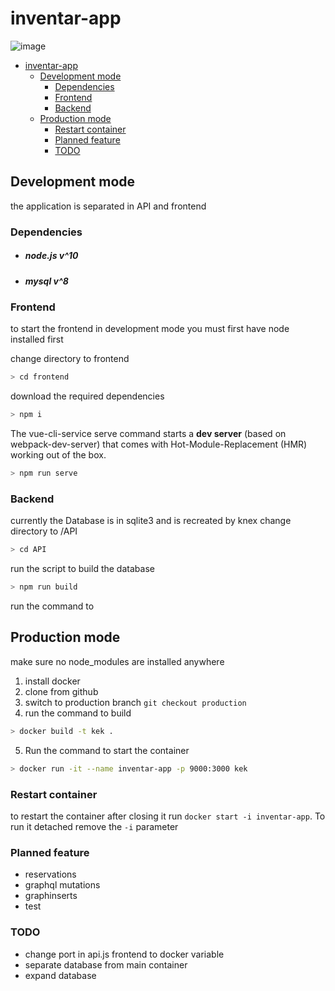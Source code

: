# inventar-app

![image](https://assets.onthehub.com/attachments/15/33f270b9-b59b-e011-969d-0030487d8897/588f8b12-c253-4418-881f-b31480bdf58a.jpg "logo")

- [inventar-app](#inventar-app)
	- [Development mode](#development-mode)
		- [Dependencies](#dependencies)
		- [Frontend](#frontend)
		- [Backend](#backend)
	- [Production mode](#production-mode)
		- [Restart container](#restart-container)
		- [Planned feature](#planned-feature)
		- [TODO](#todo)



## Development mode
the application is separated in API and frontend

### Dependencies
  - ##### node.js v^10
  - ##### mysql v^8
### Frontend
to start the frontend in development mode you must first have node installed first 

change directory to frontend 

```bash
> cd frontend
```
download the required dependencies
```bash
> npm i 
```
The vue-cli-service serve command starts a **dev server** (based on webpack-dev-server) that comes with Hot-Module-Replacement (HMR) working out of the box.
```bash
> npm run serve
```


### Backend

currently the Database is in sqlite3 and is recreated by knex
change directory to /API
```bash
> cd API
```
run the script to build the database

```bash
> npm run build
```
run the command to 

## Production mode

make sure no node_modules are installed anywhere

1. install docker
2. clone from github
3. switch to production branch `git checkout production`
4. run the command to build
```bash
> docker build -t kek .
```
5. Run the command to start the container 
```bash
> docker run -it --name inventar-app -p 9000:3000 kek 
 ```

### Restart container

to restart the container after closing it run `docker start -i inventar-app`. To run it detached remove the `-i` parameter

### Planned feature
-  reservations
-  graphql mutations
-  graphinserts
-  test


### TODO
- change port in api.js frontend to docker variable
- separate database from main container
-  expand database
